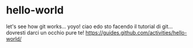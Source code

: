# hello-world
let's see how git works...
yoyo! ciao edo sto facendo il tutorial di git... dovresti darci un occhio pure te!
https://guides.github.com/activities/hello-world/

